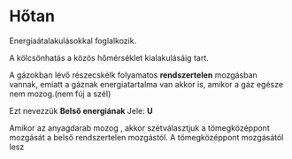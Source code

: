 # Hőtan

Energiaátalakulásokkal foglalkozik.

A kölcsönhatás a közös hőmérséklet kialakulásáig tart.

A gázokban lévő részecskélk folyamatos __rendszertelen__ mozgásban vannak, emiatt a gáznak energiatartalma van akkor is, amikor a gáz egésze nem mozog.(nem fúj a szél)

Ezt nevezzük __Belső energiának__ Jele: __U__

Amikor az anyagdarab mozog , akkor szétválasztjuk a tömegközéppont mozgását a belső rendszertelen mozgástól. A tömegközéppont mozgásától lesz
